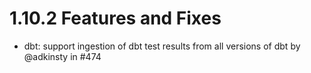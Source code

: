 # 1.10.2 Features and Fixes

* dbt: support ingestion of dbt test results from all versions of dbt by @adkinsty in #474
